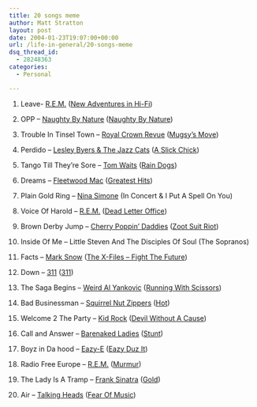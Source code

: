 ```yaml
---
title: 20 songs meme
author: Matt Stratton
layout: post
date: 2004-01-23T19:07:00+00:00
url: /life-in-general/20-songs-meme
dsq_thread_id:
  - 28248363
categories:
  - Personal

---
```

1. Leave- <a href="https://www.allmusic.com/cg/amg.dll?P=amg&sql=R.E.M.&opt1=1" target="_blank">R.E.M.</a> (<a href="https://www.amazon.com/exec/obidos/ASIN/B000002N9S/straigeyefort-20" target="_blank">New Adventures in Hi-Fi</a>)
  
2. OPP &#8211; <a href="https://www.allmusic.com/cg/amg.dll?P=amg&sql=Naughty+By+Nature&opt1=1" target="_blank">Naughty By Nature</a> (<a href="https://www.amazon.com/exec/obidos/ASIN/B000000HIG/straigeyefort-20" target="_blank">Naughty By Nature</a>)
  
3. Trouble In Tinsel Town &#8211; <a href="https://www.allmusic.com/cg/amg.dll?P=amg&sql=Royal+Crown+Revue&opt1=1" target="_blank">Royal Crown Revue</a> (<a href="https://www.amazon.com/exec/obidos/ASIN/B0000062W5/straigeyefort-20" target="_blank">Mugsy&#8217;s Move</a>)
  
4. Perdido &#8211; <a href="https://www.allmusic.com/cg/amg.dll?P=amg&sql=Lesley+Byers+&+The+Jazz+Cats&opt1=1" target="_blank">Lesley Byers & The Jazz Cats</a> (<a href="https://www.lesleybyers.com" target="_blank">A Slick Chick</a>)
  
5. Tango Till They&#8217;re Sore &#8211; <a href="https://www.allmusic.com/cg/amg.dll?P=amg&sql=Tom+Waits&opt1=1" target="_blank">Tom Waits</a> (<a href="https://www.amazon.com/exec/obidos/ASIN/B000001FFJ/straigeyefort-20" target="_blank">Rain Dogs</a>)
  
6. Dreams &#8211; <a href="https://www.allmusic.com/cg/amg.dll?P=amg&sql=Fleetwood+Mac&opt1=1" target="_blank">Fleetwood Mac</a> (<a href="https://www.amazon.com/exec/obidos/ASIN/B000002LFZ/straigeyefort-20" target="_blank">Greatest Hits</a>)
  
7. Plain Gold Ring &#8211; <a href="https://www.allmusic.com/cg/amg.dll?P=amg&sql=Nina+Simone&opt1=1" target="_blank">Nina Simone</a> (In Concert & I Put A Spell On You)
  
8. Voice Of Harold &#8211; <a href="https://www.allmusic.com/cg/amg.dll?P=amg&sql=R.E.M.&opt1=1" target="_blank">R.E.M.</a> (<a href="https://www.amazon.com/exec/obidos/ASIN/B000001I0I/straigeyefort-20" target="_blank">Dead Letter Office</a>)
  
9. Brown Derby Jump &#8211; <a href="https://www.allmusic.com/cg/amg.dll?P=amg&sql=Cherry+Poppin'+Daddies&opt1=1" target="_blank">Cherry Poppin&#8217; Daddies</a> (<a href="https://www.amazon.com/exec/obidos/ASIN/B00005RIJH/straigeyefort-20" target="_blank">Zoot Suit Riot</a>)
  
10. Inside Of Me &#8211; Little Steven And The Disciples Of Soul (The Sopranos)
  
11. Facts &#8211; <a href="https://www.allmusic.com/cg/amg.dll?P=amg&sql=Mark+Snow&opt1=1" target="_blank">Mark Snow</a> (<a href="https://www.amazon.com/exec/obidos/ASIN/B000006OAQ/straigeyefort-20" target="_blank">The X-Files &#8211; Fight The Future</a>)
  
12. Down &#8211; <a href="https://www.allmusic.com/cg/amg.dll?P=amg&sql=311&opt1=1" target="_blank">311</a> (<a href="https://www.amazon.com/exec/obidos/ASIN/B00009YFP9/straigeyefort-20" target="_blank">311</a>)
  
13. The Saga Begins &#8211; <a href="https://www.allmusic.com/cg/amg.dll?P=amg&sql=Weird+Al+Yankovic&opt1=1" target="_blank">Weird Al Yankovic</a> (<a href="https://www.amazon.com/exec/obidos/ASIN/B00000JH89/straigeyefort-20" target="_blank">Running With Scissors</a>)
  
14. Bad Businessman &#8211; <a href="https://www.allmusic.com/cg/amg.dll?P=amg&sql=Squirrel+Nut+Zippers&opt1=1" target="_blank">Squirrel Nut Zippers</a> (<a href="https://www.amazon.com/exec/obidos/ASIN/B000004ATE/straigeyefort-20" target="_blank">Hot</a>)
  
15. Welcome 2 The Party &#8211; <a href="https://www.allmusic.com/cg/amg.dll?P=amg&sql=Kid+Rock&opt1=1" target="_blank">Kid Rock</a> (<a href="https://www.amazon.com/exec/obidos/ASIN/B000009ED0/straigeyefort-20" target="_blank">Devil Without A Cause</a>)
  
16. Call and Answer &#8211; <a href="https://www.allmusic.com/cg/amg.dll?P=amg&sql=Barenaked+Ladies&opt1=1" target="_blank">Barenaked Ladies</a> (<a href="https://www.allmusic.com/cg/amg.dll?P=amg&sql=Barenaked+Ladies&opt1=1" target="_blank">Stunt</a>)
  
17. Boyz in Da hood &#8211; <a href="https://www.allmusic.com/cg/amg.dll?P=amg&sql=Eazy-E&opt1=1" target="_blank">Eazy-E</a> (<a href="https://www.amazon.com/exec/obidos/ASIN/B00006JJ5R/straigeyefort-20" target="_blank">Eazy Duz It</a>)
  
18. Radio Free Europe &#8211; <a href="https://www.allmusic.com/cg/amg.dll?P=amg&sql=R.E.M.&opt1=1" target="_blank">R.E.M.</a> (<a href="https://www.amazon.com/exec/obidos/ASIN/B000001I0A/straigeyefort-20" target="_blank">Murmur</a>)
  
19. The Lady Is A Tramp &#8211; <a href="https://www.allmusic.com/cg/amg.dll?P=amg&sql=Frank+Sinatra&opt1=1" target="_blank">Frank Sinatra</a> (<a href="https://www.amazon.com/exec/obidos/ASIN/B000002T98/straigeyefort-20" target="_blank">Gold</a>)
  
20. Air &#8211; <a href="https://www.allmusic.com/cg/amg.dll?P=amg&sql=Talking+Heads&opt1=1" target="_blank">Talking Heads</a> (<a href="https://www.amazon.com/exec/obidos/ASIN/B000002KNY/straigeyefort-20" target="_blank">Fear Of Music</a>)